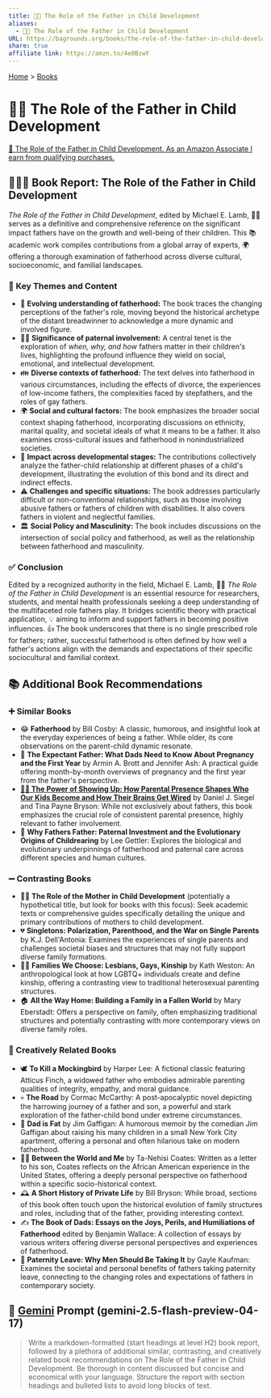 ```yaml
---
title: 👨‍👧 The Role of the Father in Child Development
aliases:
  - 👨‍👧 The Role of the Father in Child Development
URL: https://bagrounds.org/books/the-role-of-the-father-in-child-development
share: true
affiliate link: https://amzn.to/4e0BzwY
---
```

[Home](../index.md) > [Books](./index.md)  
# 👨‍👧 The Role of the Father in Child Development  
[🛒 The Role of the Father in Child Development. As an Amazon Associate I earn from qualifying purchases.](https://amzn.to/4e0BzwY)  
  
## 👨‍👧‍👦 Book Report: The Role of the Father in Child Development  
  
*The Role of the Father in Child Development*, edited by Michael E. Lamb, 👨‍🏫 serves as a definitive and comprehensive reference on the significant impact fathers have on the growth and well-being of their children. This 📚 academic work compiles contributions from a global array of experts, 🌍 offering a thorough examination of fatherhood across diverse cultural, socioeconomic, and familial landscapes.  
  
### 🔑 Key Themes and Content  
  
* 🔄 **Evolving understanding of fatherhood:** The book traces the changing perceptions of the father's role, moving beyond the historical archetype of the distant breadwinner to acknowledge a more dynamic and involved figure.  
* 👨‍👦 **Significance of paternal involvement:** A central tenet is the exploration of *when, why, and how* fathers matter in their children's lives, highlighting the profound influence they wield on social, emotional, and intellectual development.  
* 👪 **Diverse contexts of fatherhood:** The text delves into fatherhood in various circumstances, including the effects of divorce, the experiences of low-income fathers, the complexities faced by stepfathers, and the roles of gay fathers.  
* 🌍 **Social and cultural factors:** The book emphasizes the broader social context shaping fatherhood, incorporating discussions on ethnicity, marital quality, and societal ideals of what it means to be a father. It also examines cross-cultural issues and fatherhood in nonindustrialized societies.  
* 🌱 **Impact across developmental stages:** The contributions collectively analyze the father-child relationship at different phases of a child's development, illustrating the evolution of this bond and its direct and indirect effects.  
* ⚠️ **Challenges and specific situations:** The book addresses particularly difficult or non-conventional relationships, such as those involving abusive fathers or fathers of children with disabilities. It also covers fathers in violent and neglectful families.  
* 🏛️ **Social Policy and Masculinity:** The book includes discussions on the intersection of social policy and fatherhood, as well as the relationship between fatherhood and masculinity.  
  
### ✅ Conclusion  
  
Edited by a recognized authority in the field, Michael E. Lamb, 👨‍🎓 *The Role of the Father in Child Development* is an essential resource for researchers, students, and mental health professionals seeking a deep understanding of the multifaceted role fathers play. It bridges scientific theory with practical application, 💡 aiming to inform and support fathers in becoming positive influences. 👍 The book underscores that there is no single prescribed role for fathers; rather, successful fatherhood is often defined by how well a father's actions align with the demands and expectations of their specific sociocultural and familial context.  
  
## 📚 Additional Book Recommendations  
  
### ➕ Similar Books  
  
* 😂 **Fatherhood** by Bill Cosby: A classic, humorous, and insightful look at the everyday experiences of being a father. While older, its core observations on the parent-child dynamic resonate.  
* 🤰 **The Expectant Father: What Dads Need to Know About Pregnancy and the First Year** by Armin A. Brott and Jennifer Ash: A practical guide offering month-by-month overviews of pregnancy and the first year from the father's perspective.  
* **[🔌👋 The Power of Showing Up: How Parental Presence Shapes Who Our Kids Become and How Their Brains Get Wired](./the-power-of-showing-up.md)** by Daniel J. Siegel and Tina Payne Bryson: While not exclusively about fathers, this book emphasizes the crucial role of consistent parental presence, highly relevant to father involvement.  
* 🧬 **Why Fathers Father: Paternal Investment and the Evolutionary Origins of Childrearing** by Lee Gettler: Explores the biological and evolutionary underpinnings of fatherhood and paternal care across different species and human cultures.  
  
### ➖ Contrasting Books  
  
* 👩‍👧 **The Role of the Mother in Child Development** (potentially a hypothetical title, but look for books with this focus): Seek academic texts or comprehensive guides specifically detailing the unique and primary contributions of mothers to child development.  
* 💔 **Singletons: Polarization, Parenthood, and the War on Single Parents** by K.J. Dell'Antonia: Examines the experiences of single parents and challenges societal biases and structures that may not fully support diverse family formations.  
* 🏳️‍🌈 **Families We Choose: Lesbians, Gays, Kinship** by Kath Weston: An anthropological look at how LGBTQ+ individuals create and define kinship, offering a contrasting view to traditional heterosexual parenting structures.  
* 🏠 **All the Way Home: Building a Family in a Fallen World** by Mary Eberstadt: Offers a perspective on family, often emphasizing traditional structures and potentially contrasting with more contemporary views on diverse family roles.  
  
### 🎨 Creatively Related Books  
  
* 🕊️ **To Kill a Mockingbird** by Harper Lee: A fictional classic featuring Atticus Finch, a widowed father who embodies admirable parenting qualities of integrity, empathy, and moral guidance.  
* 💀 **The Road** by Cormac McCarthy: A post-apocalyptic novel depicting the harrowing journey of a father and son, a powerful and stark exploration of the father-child bond under extreme circumstances.  
* 🍕 **Dad is Fat** by Jim Gaffigan: A humorous memoir by the comedian Jim Gaffigan about raising his many children in a small New York City apartment, offering a personal and often hilarious take on modern fatherhood.  
* ✊🏾 **Between the World and Me** by Ta-Nehisi Coates: Written as a letter to his son, Coates reflects on the African American experience in the United States, offering a deeply personal perspective on fatherhood within a specific socio-historical context.  
* 🕰️ **A Short History of Private Life** by Bill Bryson: While broad, sections of this book often touch upon the historical evolution of family structures and roles, including that of the father, providing interesting context.  
* ✍️ **The Book of Dads: Essays on the Joys, Perils, and Humiliations of Fatherhood** edited by Benjamin Wallace: A collection of essays by various writers offering diverse personal perspectives and experiences of fatherhood.  
* 💼 **Paternity Leave: Why Men Should Be Taking It** by Gayle Kaufman: Examines the societal and personal benefits of fathers taking paternity leave, connecting to the changing roles and expectations of fathers in contemporary society.  
  
## 💬 [Gemini](../software/gemini.md) Prompt (gemini-2.5-flash-preview-04-17)  
> Write a markdown-formatted (start headings at level H2) book report, followed by a plethora of additional similar, contrasting, and creatively related book recommendations on The Role of the Father in Child Development. Be thorough in content discussed but concise and economical with your language. Structure the report with section headings and bulleted lists to avoid long blocks of text.